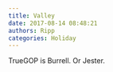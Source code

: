 ```yaml
---
title: Valley
date: 2017-08-14 08:48:21
authors: Ripp
categories: Holiday
---
```


 TrueGOP is Burrell. Or Jester.